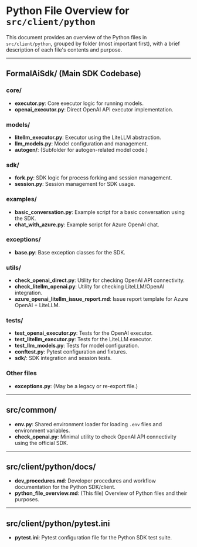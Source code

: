 # Python File Overview for `src/client/python`

This document provides an overview of the Python files in `src/client/python`, grouped by folder (most important first), with a brief description of each file's contents and purpose.

---

## FormalAiSdk/ (Main SDK Codebase)

### core/
- **executor.py**: Core executor logic for running models.
- **openai_executor.py**: Direct OpenAI API executor implementation.

### models/
- **litellm_executor.py**: Executor using the LiteLLM abstraction.
- **llm_models.py**: Model configuration and management.
- **autogen/**: (Subfolder for autogen-related model code.)

### sdk/
- **fork.py**: SDK logic for process forking and session management.
- **session.py**: Session management for SDK usage.

### examples/
- **basic_conversation.py**: Example script for a basic conversation using the SDK.
- **chat_with_azure.py**: Example script for Azure OpenAI chat.

### exceptions/
- **base.py**: Base exception classes for the SDK.

### utils/
- **check_openai_direct.py**: Utility for checking OpenAI API connectivity.
- **check_litellm_openai.py**: Utility for checking LiteLLM/OpenAI integration.
- **azure_openai_litellm_issue_report.md**: Issue report template for Azure OpenAI + LiteLLM.

### tests/
- **test_openai_executor.py**: Tests for the OpenAI executor.
- **test_litellm_executor.py**: Tests for the LiteLLM executor.
- **test_llm_models.py**: Tests for model configuration.
- **conftest.py**: Pytest configuration and fixtures.
- **sdk/**: SDK integration and session tests.

### Other files
- **exceptions.py**: (May be a legacy or re-export file.)

---

## src/common/

- **env.py**: Shared environment loader for loading `.env` files and environment variables.
- **check_openai.py**: Minimal utility to check OpenAI API connectivity using the official SDK.

---

## src/client/python/docs/

- **dev_procedures.md**: Developer procedures and workflow documentation for the Python SDK/client.
- **python_file_overview.md**: (This file) Overview of Python files and their purposes.

---

## src/client/python/pytest.ini

- **pytest.ini**: Pytest configuration file for the Python SDK test suite.
